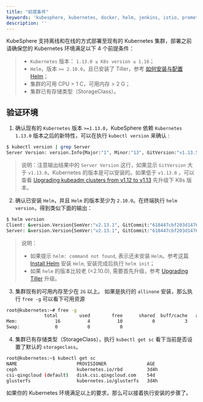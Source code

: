 ```yaml
---
title: "前提条件"
keywords: 'kubesphere, kubernetes, docker, helm, jenkins, istio, prometheus'
description: ''
---
```


KubeSphere 支持离线和在线的方式部署至现有的 Kubernetes 集群，部署之前请确保您的 Kubernetes 环境满足以下 4 个前提条件：


> - `Kubernetes` 版本： `1.13.0 ≤ K8s version ≤ 1.16`；
> - `Helm`，版本 `>= 2.10.0`，且已安装了 Tiller，参考 [如何安装与配置 Helm](https://devopscube.com/install-configure-helm-kubernetes/)；
> - 集群的可用 CPU > 1 C，可用内存 > 2 G；
> - 集群已有存储类型（StorageClass）。

## 验证环境

1. 确认现有的 `Kubernetes` 版本 `>=1.13.0`，KubeSphere 依赖 `Kubernetes 1.13.0` 版本之后的新特性，可以在执行 `kubectl version` 来确认 :

```bash
$ kubectl version | grep Server
Server Version: version.Info{Major:"1", Minor:"13", GitVersion:"v1.13.5", GitCommit:"2166946f41b36dea2c4626f90a77706f426cdea2", GitTreeState:"clean", BuildDate:"2019-03-25T15:19:22Z", GoVersion:"go1.11.5", Compiler:"gc", Platform:"linux/amd64"}
```

> 说明：注意输出结果中的 `Server Version` 这行，如果显示 `GitVersion` 大于 `v1.13.0`，Kubernetes 的版本是可以安装的。如果低于 `v1.13.0` ，可以查看 [Upgrading kubeadm clusters from v1.12 to v1.13](https://v1-13.docs.kubernetes.io/docs/tasks/administer-cluster/kubeadm/kubeadm-upgrade-1-13/) 先升级下 K8s 版本。

2. 确认已安装 `Helm`，并且 `Helm` 的版本至少为 `2.10.0`。在终端执行 `helm version`，得到类似下面的输出：

```bash
$ helm version
Client: &version.Version{SemVer:"v2.13.1", GitCommit:"618447cbf203d147601b4b9bd7f8c37a5d39fbb4", GitTreeState:"clean"}
Server: &version.Version{SemVer:"v2.13.1", GitCommit:"618447cbf203d147601b4b9bd7f8c37a5d39fbb4", GitTreeState:"clean"}
```

> 说明：
> - 如果提示 `helm: command not found`, 表示还未安装 `Helm`。参考这篇 [Install Helm](https://helm.sh/docs/using_helm/#from-the-binary-releases) 安装 `Helm`, 安装完成后执行  `helm init`；
> - 如果 `helm` 的版本比较老 (<2.10.0), 需要首先升级，参考 [Upgrading Tiller](https://github.com/helm/helm/blob/master/docs/install.md#upgrading-tiller) 升级。

3. 集群现有的可用内存至少在 `2G` 以上。 如果是执行的 `allinone` 安装，那么执行 `free -g` 可以看下可用资源

```bash
root@kubernetes:~# free -g
              total        used        free      shared  buff/cache   available
Mem:              16          4          10           0           3           2
Swap:             0           0           0
```

4. 集群已有存储类型（StorageClass），执行 `kubectl get sc` 看下当前是否设置了默认的 `storageclass`。

```bash
root@kubernetes:~$ kubectl get sc
NAME                      PROVISIONER               AGE
ceph                      kubernetes.io/rbd         3d4h
csi-qingcloud (default)   disk.csi.qingcloud.com    54d
glusterfs                 kubernetes.io/glusterfs   3d4h
```


如果你的 Kubernetes 环境满足以上的要求，那么可以接着执行安装的步骤了。
